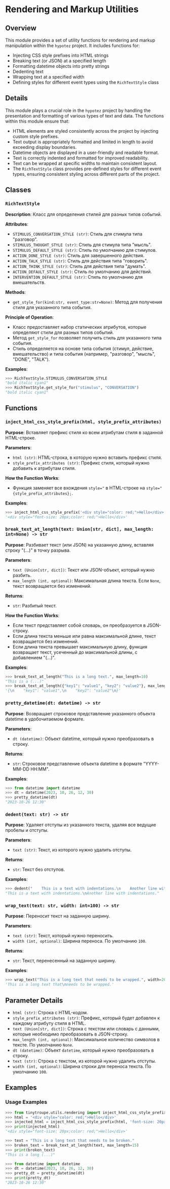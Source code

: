 # Rendering and Markup Utilities

## Overview

This module provides a set of utility functions for rendering and markup manipulation within the `hypotez` project. It includes functions for:

- Injecting CSS style prefixes into HTML strings
- Breaking text (or JSON) at a specified length
- Formatting datetime objects into pretty strings
- Dedenting text
- Wrapping text at a specified width
- Defining styles for different event types using the `RichTextStyle` class

## Details

This module plays a crucial role in the `hypotez` project by handling the presentation and formatting of various types of text and data. The functions within this module ensure that:

- HTML elements are styled consistently across the project by injecting custom style prefixes.
- Text output is appropriately formatted and limited in length to avoid exceeding display boundaries.
- Datetime objects are displayed in a user-friendly and readable format.
- Text is correctly indented and formatted for improved readability.
- Text can be wrapped at specific widths to maintain consistent layout.
- The `RichTextStyle` class provides pre-defined styles for different event types, ensuring consistent styling across different parts of the project.

## Classes

### `RichTextStyle`

**Description**: Класс для определения стилей для разных типов событий.

**Attributes**:
- `STIMULUS_CONVERSATION_STYLE (str)`: Стиль для стимула типа "разговор".
- `STIMULUS_THOUGHT_STYLE (str)`: Стиль для стимула типа "мысль".
- `STIMULUS_DEFAULT_STYLE (str)`: Стиль по умолчанию для стимулов.
- `ACTION_DONE_STYLE (str)`: Стиль для завершенного действия.
- `ACTION_TALK_STYLE (str)`: Стиль для действия типа "говорить".
- `ACTION_THINK_STYLE (str)`: Стиль для действия типа "думать".
- `ACTION_DEFAULT_STYLE (str)`: Стиль по умолчанию для действий.
- `INTERVENTION_DEFAULT_STYLE (str)`: Стиль по умолчанию для вмешательств.

**Methods**:
- `get_style_for(kind:str, event_type:str=None)`: Метод для получения стиля для указанного типа события.

**Principle of Operation**:
- Класс предоставляет набор статических атрибутов, которые определяют стили для разных типов событий.
- Метод `get_style_for` позволяет получить стиль для указанного типа события.
- Стиль определяется на основе типа события (стимул, действие, вмешательство) и типа события (например, "разговор", "мысль", "DONE", "TALK").

**Examples**:

```python
>>> RichTextStyle.STIMULUS_CONVERSATION_STYLE
"bold italic cyan1"
>>> RichTextStyle.get_style_for("stimulus", "CONVERSATION")
"bold italic cyan1"
```

## Functions

### `inject_html_css_style_prefix(html, style_prefix_attributes)`

**Purpose**: Вставляет префикс стиля ко всем атрибутам стиля в заданной HTML-строке.

**Parameters**:
- `html (str)`: HTML-строка, в которую нужно вставить префикс стиля.
- `style_prefix_attributes (str)`: Префикс стиля, который нужно добавить к атрибутам стиля.

**How the Function Works**:
- Функция заменяет все вхождения `style="` в HTML-строке на `style="{style_prefix_attributes};`.

**Examples**:

```python
>>> inject_html_css_style_prefix('<div style="color: red;">Hello</div>', 'font-size: 20px;')
'<div style="font-size: 20px;color: red;">Hello</div>'
```

### `break_text_at_length(text: Union[str, dict], max_length: int=None) -> str`

**Purpose**: Разбивает текст (или JSON) на указанную длину, вставляя строку "(...)" в точку разрыва.

**Parameters**:
- `text (Union[str, dict])`: Текст или JSON-объект, который нужно разбить.
- `max_length (int, optional)`: Максимальная длина текста. Если `None`, текст возвращается без изменений.

**Returns**:
- `str`: Разбитый текст.

**How the Function Works**:
- Если текст представляет собой словарь, он преобразуется в JSON-строку.
- Если длина текста меньше или равна максимальной длине, текст возвращается без изменений.
- Если длина текста превышает максимальную длину, функция возвращает текст, усеченный до максимальной длины, с добавлением "(...)".

**Examples**:

```python
>>> break_text_at_length("This is a long text.", max_length=10)
"This is a (...)"
>>> break_text_at_length({"key1": "value1", "key2": "value2"}, max_length=20)
'{\n    "key1": "value1",\n    "key2": "value2"\n}'
```

### `pretty_datetime(dt: datetime) -> str`

**Purpose**: Возвращает строковое представление указанного объекта datetime в удобочитаемом формате.

**Parameters**:
- `dt (datetime)`: Объект datetime, который нужно преобразовать в строку.

**Returns**:
- `str`: Строковое представление объекта datetime в формате "YYYY-MM-DD HH:MM".

**Examples**:

```python
>>> from datetime import datetime
>>> dt = datetime(2023, 10, 26, 12, 30)
>>> pretty_datetime(dt)
"2023-10-26 12:30"
```

### `dedent(text: str) -> str`

**Purpose**: Удаляет отступы из указанного текста, удаляя все ведущие пробелы и отступы.

**Parameters**:
- `text (str)`: Текст, из которого нужно удалить отступы.

**Returns**:
- `str`: Текст без отступов.

**Examples**:

```python
>>> dedent("    This is a text with indentations.\n    Another line with indentations.")
"This is a text with indentations.\nAnother line with indentations."
```

### `wrap_text(text: str, width: int=100) -> str`

**Purpose**: Переносит текст на заданную ширину.

**Parameters**:
- `text (str)`: Текст, который нужно переносить.
- `width (int, optional)`: Ширина переноса. По умолчанию `100`.

**Returns**:
- `str`: Текст, перенесенный на заданную ширину.

**Examples**:

```python
>>> wrap_text("This is a long text that needs to be wrapped.", width=20)
'This is a long text that\nneeds to be wrapped.'
```

## Parameter Details

- `html (str)`: Строка с HTML-кодом.
- `style_prefix_attributes (str)`: Префикс, который будет добавлен к каждому атрибуту стиля в HTML.
- `text (Union[str, dict])`: Строка с текстом или словарь с данными, которые необходимо преобразовать в JSON-строку.
- `max_length (int, optional)`: Максимальное количество символов в тексте. По умолчанию `None`.
- `dt (datetime)`: Объект `datetime`, который нужно преобразовать в строку.
- `text (str)`: Строка с текстом, из которой нужно удалить отступы.
- `width (int, optional)`: Ширина строки для переноса текста. По умолчанию `100`.

## Examples

### Usage Examples

```python
>>> from tinytroupe.utils.rendering import inject_html_css_style_prefix, break_text_at_length, pretty_datetime
>>> html = '<div style="color: red;">Hello</div>'
>>> injected_html = inject_html_css_style_prefix(html, 'font-size: 20px;')
>>> print(injected_html)
'<div style="font-size: 20px;color: red;">Hello</div>'

>>> text = "This is a long text that needs to be broken."
>>> broken_text = break_text_at_length(text, max_length=15)
>>> print(broken_text)
"This is a long (...)"

>>> from datetime import datetime
>>> dt = datetime(2023, 10, 26, 12, 30)
>>> pretty_dt = pretty_datetime(dt)
>>> print(pretty_dt)
"2023-10-26 12:30"
```